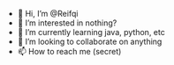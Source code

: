 - 👋 Hi, I’m @Reifqi
- 👀 I’m interested in nothing?
- 🌱 I’m currently learning java, python, etc
- 💞️ I’m looking to collaborate on anything
- 📫 How to reach me (secret)

<!---
Reifqi/Reifqi is a ✨ special ✨ repository because its `README.md` (this file) appears on your GitHub profile.
You can click the Preview link to take a look at your changes.
--->
